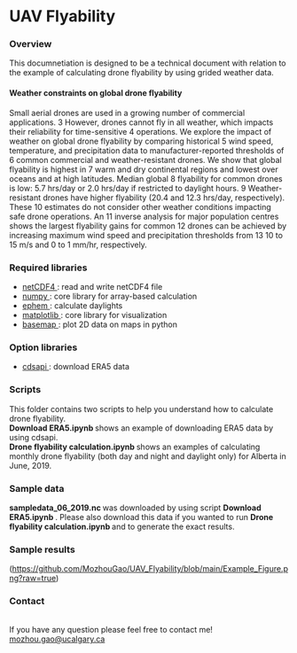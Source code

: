 # UAV Flyability

### Overview 
This documnetiation is designed to be a technical document with relation to the example of calculating drone flyability by using grided weather data.

#### Weather constraints on global drone flyability
Small aerial drones are used in a growing number of commercial applications. 3 However, drones cannot fly in all weather, which impacts their reliability for time-sensitive 4 operations. We explore the impact of weather on global drone flyability by comparing historical 5 wind speed, temperature, and precipitation data to manufacturer-reported thresholds of 6 common commercial and weather-resistant drones. We show that global flyability is highest in 7 warm and dry continental regions and lowest over oceans and at high latitudes. Median global 8 flyability for common drones is low: 5.7 hrs/day or 2.0 hrs/day if restricted to daylight hours. 9 Weather-resistant drones have higher flyability (20.4 and 12.3 hrs/day, respectively). These 10 estimates do not consider other weather conditions impacting safe drone operations. An 11 inverse analysis for major population centres shows the largest flyability gains for common 12 drones can be achieved by increasing maximum wind speed and precipitation thresholds from 13 10 to 15 m/s and 0 to 1 mm/hr, respectively.

### Required libraries 
- <a href= "https://unidata.github.io/netcdf4-python/netCDF4/index.html"> netCDF4 </a>: read and write netCDF4 file 
- <a href= "https://numpy.org/"> numpy </a>: core library for array-based calculation
- <a href= "https://rhodesmill.org/pyephem/"> ephem </a>: calculate daylights 
- <a href= "https://matplotlib.org/"> matplotlib </a>: core library for visualization 
- <a href= "https://matplotlib.org/basemap/"> basemap </a>: plot 2D data on maps in python 


### Option libraries
- <a href= "https://cds.climate.copernicus.eu/api-how-to"> cdsapi </a>: download ERA5 data

### Scripts 
This folder contains two scripts to help you understand how to calculate drone flyability. 
<br> <b> Download ERA5.ipynb </b> shows an example of downloading ERA5 data by using cdsapi.
<br> <b> Drone flyability calculation.ipynb </b> shows an examples of calculating monthly drone flyability (both day and night and daylight only) for Alberta in June, 2019.  
 
### Sample data
<b> sampledata_06_2019.nc </b> was downloaded by using script <b> Download ERA5.ipynb </b>. Please also download this data if you wanted to run <b> Drone flyability calculation.ipynb </b> and to generate the exact results.

### Sample results 
(https://github.com/MozhouGao/UAV_Flyability/blob/main/Example_Figure.png?raw=true)
 
### Contact 
<br> If you have any question please feel free to contact me! 
<br> mozhou.gao@ucalgary.ca
